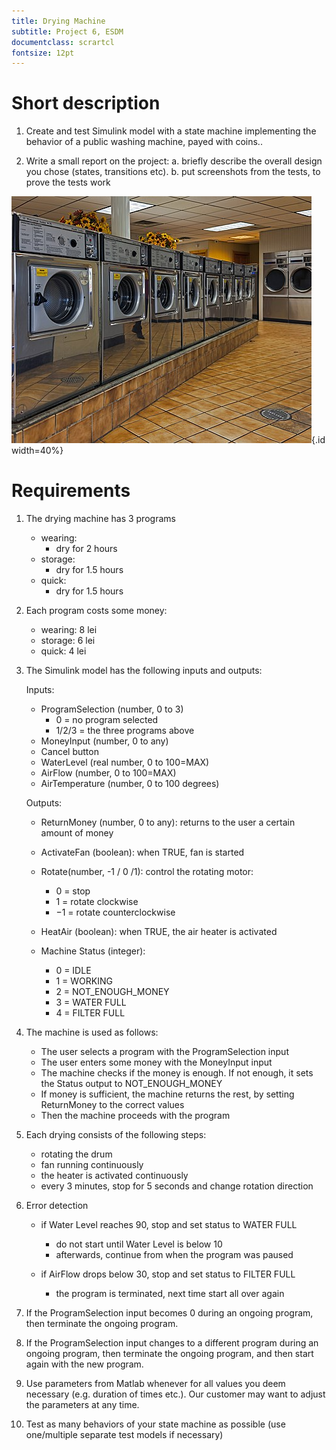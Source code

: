 ```yaml
---
title: Drying Machine
subtitle: Project 6, ESDM
documentclass: scrartcl
fontsize: 12pt
---
```


# Short description

1. Create and test Simulink model with a state machine implementing the behavior of a public washing machine, payed with coins..

2. Write a small report on the project:
   a. briefly describe the overall design you chose (states, transitions etc).
   b. put screenshots from the tests, to prove the tests work
   
![Public Drying Machine](img/DryingMachineCoins.jpg){.id width=40%}

# Requirements

1. The drying machine has 3 programs

   - wearing:
       - dry for 2 hours
   - storage:
       - dry for 1.5 hours
   - quick:
       - dry for 1.5 hours

1. Each program costs some money:
    - wearing: 8 lei
	- storage: 6 lei
	- quick: 4 lei

2. The Simulink model has the following inputs and outputs:
    
    Inputs:
    - ProgramSelection (number, 0 to 3)
        - 0 = no program selected
        - 1/2/3 = the three programs above
	- MoneyInput (number, 0 to any)
    - Cancel button
    - WaterLevel (real number, 0 to 100=MAX)
    - AirFlow (number, 0 to 100=MAX)
    - AirTemperature (number, 0 to 100 degrees)

    Outputs:
	- ReturnMoney (number, 0 to any): returns to the user a certain amount of money
    - ActivateFan (boolean): when TRUE, fan is started
    - Rotate(number, -1 / 0 /1): control the rotating motor:
        - 0 = stop
        - 1 = rotate clockwise
        - $-1$ = rotate counterclockwise
    - HeatAir (boolean): when TRUE, the air heater is activated
    
    - Machine Status (integer):
        - 0 = IDLE
        - 1 = WORKING
		- 2 = NOT_ENOUGH_MONEY
        - 3 = WATER FULL
        - 4 = FILTER FULL 

2. The machine is used as follows:
    - The user selects a program with the ProgramSelection input
	- The user enters some money with the MoneyInput input
	- The machine checks if the money is enough. If not enough, it sets the Status output to NOT_ENOUGH_MONEY
	- If money is sufficient, the machine returns the rest, by setting ReturnMoney to the correct values
	- Then the machine proceeds with the program
	
3. Each drying consists of the following steps:

   - rotating the drum
   - fan running continuously
   - the heater is activated continuously
   - every 3 minutes, stop for 5 seconds and change rotation direction

4. Error detection

    - if Water Level reaches 90, stop and set status to WATER FULL
        - do not start until Water Level is below 10
        - afterwards, continue from when the program was paused
        
    - if AirFlow drops below 30, stop and set status to FILTER FULL 
        - the program is terminated, next time start all over again

5. If the ProgramSelection input becomes 0 during an ongoing program, then terminate the ongoing program.

5. If the ProgramSelection input changes to a different program during an ongoing program, then terminate the ongoing program, and
then start again with the new program.

5. Use parameters from Matlab whenever for all values you deem necessary (e.g. duration of times etc.).
Our customer may want to adjust the parameters at any time.

6. Test as many behaviors of your state machine as possible (use one/multiple separate test models if necessary)

